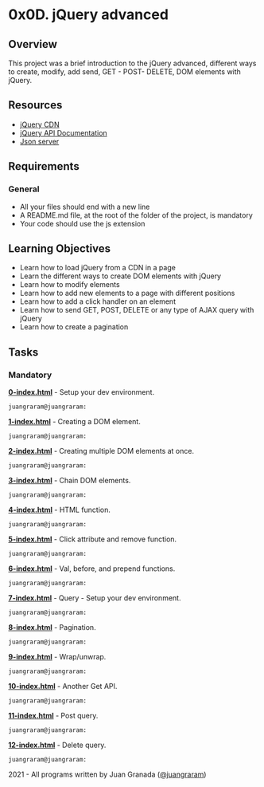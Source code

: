 # 0x0D. jQuery advanced

## Overview
This project was a brief introduction to the jQuery advanced, different ways to create, modify, add send, GET - POST- DELETE, DOM elements with jQuery.

## Resources
* [jQuery CDN](https://code.jquery.com/)
* [jQuery API Documentation](https://api.jquery.com/)
* [Json server](https://github.com/typicode/json-server)


## Requirements
### General
* All your files should end with a new line
* A README.md file, at the root of the folder of the project, is mandatory
* Your code should use the js extension

## Learning Objectives
* Learn how to load jQuery from a CDN in a page
* Learn the different ways to create DOM elements with jQuery
* Learn how to modify elements
* Learn how to add new elements to a page with different positions
* Learn how to add a click handler on an element
* Learn how to send GET, POST, DELETE or any type of AJAX query with jQuery
* Learn how to create a pagination


## Tasks
### Mandatory
**[0-index.html](0-index.html)** - Setup your dev environment.
```
juangraram@juangraram: 
```
**[1-index.html](1-index.html)** - Creating a DOM element.
```
juangraram@juangraram:

```
**[2-index.html](2-index.html)** - Creating multiple DOM elements at once.
```
juangraram@juangraram:

```
**[3-index.html](3-index.html)** - Chain DOM elements.
```
juangraram@juangraram:

```
**[4-index.html](4-index.html)** - HTML function.
```
juangraram@juangraram:

```
**[5-index.html](5-index.html)** - Click attribute and remove function.
```
juangraram@juangraram:

```
**[6-index.html](6-index.html)** - Val, before, and prepend functions.
```
juangraram@juangraram:

```
**[7-index.html](7-index.html)** - Query - Setup your dev environment.
```
juangraram@juangraram:

```
**[8-index.html](8-index.html)** -  Pagination.
```
juangraram@juangraram:

```
**[9-index.html](9-index.html)** - Wrap/unwrap.
```
juangraram@juangraram:

```
**[10-index.html](10-index.html)** - Another Get API.
```
juangraram@juangraram:

```
**[11-index.html](11-index.html)** - Post query.
```
juangraram@juangraram:

```
**[12-index.html](12-index.html)** - Delete query.
```
juangraram@juangraram:

```

2021 - All programs written by Juan Granada ([@juangraram](https://twitter.com/JuanGraRam))
